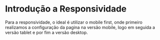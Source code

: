 # Introdução a Responsividade

Para a responsividade, o ideal é utilizar o mobile first, onde primeiro realizamos a configuração da pagina na versão mobile, logo em seguida a versão tablet e por fim a versão desktop.&#x20;





